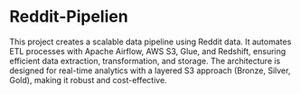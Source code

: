 # Reddit-Pipelien
 This project creates a scalable data pipeline using Reddit data. It automates ETL processes with Apache Airflow, AWS S3, Glue, and Redshift, ensuring efficient data extraction, transformation, and storage. The architecture is designed for real-time analytics with a layered S3 approach (Bronze, Silver, Gold), making it robust and cost-effective.
